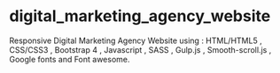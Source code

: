 # digital_marketing_agency_website
Responsive Digital Marketing Agency Website using : HTML/HTML5 , CSS/CSS3 , Bootstrap 4 , Javascript , SASS , Gulp.js , Smooth-scroll.js , Google fonts and Font awesome.
